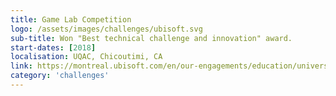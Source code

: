 ```yaml
---
title: Game Lab Competition
logo: /assets/images/challenges/ubisoft.svg
sub-title: Won "Best technical challenge and innovation" award.
start-dates: [2018]
localisation: UQAC, Chicoutimi, CA
link: https://montreal.ubisoft.com/en/our-engagements/education/university/game-lab-competition/
category: 'challenges'
---
```

<!---
Gregoire Boiron <gregoire.boiron@gmail.com>
Copyright (c) 2018 Gregoire Boiron  All Rights Reserved.
--->
